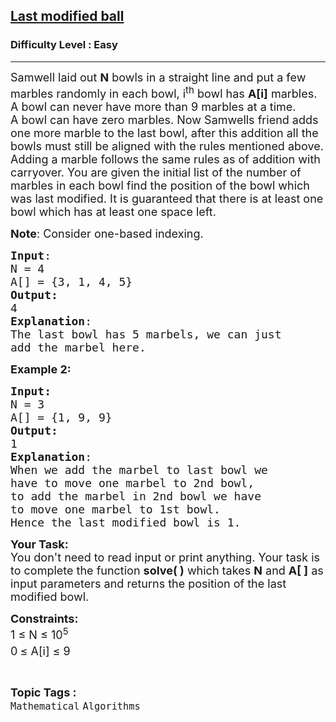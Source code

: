 <h2><a href="https://www.geeksforgeeks.org/problems/last-modified-ball--170645/1?page=3&category=Mathematical&difficulty=Easy&sortBy=submissions">Last modified ball</a></h2><h3>Difficulty Level : Easy</h3><hr><div class="problems_problem_content__Xm_eO"><p><span style="font-size:18px">Samwell laid out <strong>N</strong> bowls&nbsp;in a straight line&nbsp;and put a few marbles randomly in each bowl, i<sup>th</sup> bowl has <strong>A[i]</strong> marbles. A bowl can never have more than 9 marbles at a time. A&nbsp;bowl can have zero marbles. Now Samwells friend adds one more marble to the last bowl, after this addition all the bowls must still be aligned with the rules mentioned above. Adding a marble follows the same rules as of addition with carryover. You are given the initial list of the number of marbles in each bowl find the position of the bowl&nbsp;which was last modified. It is guaranteed that there is at least one bowl which has at least one space left.</span></p>

<p><span style="font-size:18px"><strong>Note</strong>: Consider one-based indexing.</span></p>

<pre><span style="font-size:18px"><strong>Input</strong>:
N = 4
A[] = {3, 1, 4, 5}
<strong>Output:</strong>&nbsp;
4
<strong>Explanation</strong>: 
The last bowl has 5 marbels, we can just 
add the marbel here.</span>
</pre>

<p><span style="font-size:18px"><strong>Example 2:</strong></span></p>

<pre><span style="font-size:18px"><strong>Input:</strong>
N = 3
A[] = {1, 9, 9}
<strong>Output:&nbsp;
</strong>1
<strong>Explanation</strong>: 
When we add the marbel to last bowl we 
have to move one marbel to 2nd bowl, 
to add the marbel in 2nd bowl we have 
to move one marbel to 1st bowl.
Hence the last modified bowl is 1.</span>
</pre>

<p><span style="font-size:18px"><strong>Your Task:&nbsp;&nbsp;</strong><br>
You don't need to read input or print anything. Your task is to complete the function <strong>solve( )</strong>&nbsp;which takes <strong>N</strong>&nbsp;and&nbsp;<strong>A[ ]</strong>&nbsp;as input parameters&nbsp;and returns the position of the last modified bowl.</span></p>

<p><span style="font-size:18px"><strong>Constraints:</strong><br>
1 ≤ N&nbsp;≤ 10<sup>5</sup><br>
0<sup>&nbsp;</sup>≤ A[i] ≤ 9</span></p>
</div><br><p><span style=font-size:18px><strong>Topic Tags : </strong><br><code>Mathematical</code>&nbsp;<code>Algorithms</code>&nbsp;